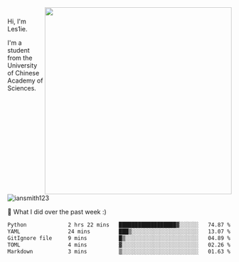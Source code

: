 <img align="right" src="https://github-readme-stats.vercel.app/api?username=iansmith123&show_icons=true&hide_border=true" width="420">

### 
Hi, I'm Les1ie. 

I'm a student from the University of Chinese Academy of Sciences.

<img src="https://komarev.com/ghpvc/?username=iansmith123" alt="iansmith123" />




🔭 What I did over the past week :)
<!--START_SECTION:waka-->

```txt
Python             2 hrs 22 mins   ██████████████████▓░░░░░░   74.87 %
YAML               24 mins         ███▒░░░░░░░░░░░░░░░░░░░░░   13.07 %
GitIgnore file     9 mins          █▒░░░░░░░░░░░░░░░░░░░░░░░   04.89 %
TOML               4 mins          ▓░░░░░░░░░░░░░░░░░░░░░░░░   02.26 %
Markdown           3 mins          ▒░░░░░░░░░░░░░░░░░░░░░░░░   01.63 %
```

<!--END_SECTION:waka-->


<!--
**IanSmith123/IanSmith123** is a ✨ _special_ ✨ repository because its `README.md` (this file) appears on your GitHub profile.
<img src="https://github.githubassets.com/images/spinners/octocat-spinner-64.gif">

Here are some ideas to get you started:

- 🔭 I’m currently working on ...
- 🌱 I’m currently learning ...
- 👯 I’m looking to collaborate on ...
- 🤔 I’m looking for help with ...
- 💬 Ask me about ...
- 📫 How to reach me: ...
- 😄 Pronouns: ...
- ⚡ Fun fact: ...
-->
